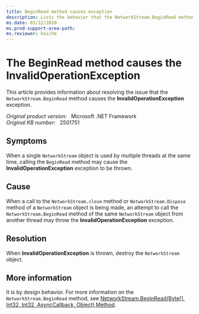```yaml
---
title: BeginRead method causes exception
description: Lists the behavior that the NetworkStream.BeginRead method causes the InvalidOperationException exception.
ms.date: 03/12/2020
ms.prod-support-area-path: 
ms.reviewer: koichm
---
```

# The BeginRead method causes the InvalidOperationException

This article provides information about resolving  the issue that the `NetworkStream.BeginRead` method causes the **InvalidOperationException** exception.

_Original product version:_ &nbsp; Microsoft .NET Framework  
_Original KB number:_ &nbsp; 2501751

## Symptoms

When a single `NetworkStream` object is used by multiple threads at the same time, calling the `BeginRead` method may cause the **InvalidOperationException** exception to be thrown.

## Cause

When a call to the `NetworkStream.close` method or `NetworkStream.Dispose` method of a `NetworkStream` object is being made, an attempt to call the `NetworkStream.BeginRead` method of the same `NetworkStream` object from another thread may throw the **InvalidOperationException** exception.

## Resolution

When **InvalidOperationException** is thrown, destroy the `NetworkStream` object.

## More information

It is by design behavior. For more information on the `NetworkStream.BeginRead` method, see [NetworkStream.BeginRead(Byte[], Int32, Int32, AsyncCallback, Object) Method](/dotnet/api/system.net.sockets.networkstream.beginread).
